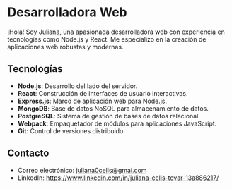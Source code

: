 # Desarrolladora Web

¡Hola! Soy Juliana, una apasionada desarrolladora web con experiencia en tecnologías como Node.js y React. Me especializo en la creación de aplicaciones web robustas y modernas.

## Tecnologías

- **Node.js**: Desarrollo del lado del servidor.
- **React**: Construcción de interfaces de usuario interactivas.
- **Express.js**: Marco de aplicación web para Node.js.
- **MongoDB**: Base de datos NoSQL para almacenamiento de datos.
- **PostgreSQL**: Sistema de gestión de bases de datos relacional.
- **Webpack**: Empaquetador de módulos para aplicaciones JavaScript.
- **Git**: Control de versiones distribuido.

## Contacto

- Correo electrónico: juliana0celis@gmai.com
- LinkedIn: https://www.linkedin.com/in/juliana-celis-tovar-13a886217/
